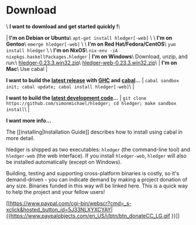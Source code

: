# Download

\\
**I want to download and get started quickly !**\\
<!-- <sub>(If the download is out of date or doesn't run on my system, I might troubleshoot or donate to fund improvements)</sub> -->
| **I'm on Debian or Ubuntu**\\ `apt-get install hledger[-web]` \\ \\ **I'm on Gentoo**\\ `emerge hledger[-web]` <!-- \\ --> <!-- \\ --> <!-- **I'm on another GNU/Linux\\<small>(or can run Linux binaries)</small>**\\ --> <!-- <\\!-- [hledger.linux-32.zip]()\\ -\\-> --> <!-- <\\!-- [hledger-web.linux-32.zip]()\\ -\\-> --> <!-- <\\!-- [hledger.linux-64.zip]()\\ -\\-> --> <!-- <\\!-- [hledger-web.linux-64.zip]()\\ -\\-> --> <!-- Use cabal --> <!-- </td> --> \\ \\ **I'm on Red Hat/Fedora/CentOS**\\ `yum install hledger` \\ \\ **I'm on NixOS**\\ `nix-env -iA nixpkgs.haskellPackages.hledger` | **I'm on Windows**\\ <!-- [windows install guide](windows-install.html)\\ --> Download, unzip, and run:\\ [hledger-0.23.3.win32.zip](http://hledger.org/downloads/hledger-0.23.3-windows-intel32.exe.zip)\\ [hledger-web-0.23.3.win32.zip](http://hledger.org/downloads/hledger-web-0.23.3-windows-intel32.exe.zip)\\ | **I'm on Mac**\\ <!-- **I'm on Mac OSX 10.9+**\\ --> <!-- [mac install guide](mac-install.html)\\ --> <!-- [hledger.mac.zip]()\\ --> <!-- [hledger-web.mac.zip]()\\ --> Use cabal |

**I want to build the 
[latest release](http://hackage.haskell.org/package/hledger-web) with
[GHC](http://haskell.org/haskell) and
[cabal](http://haskell.org/cabal/download.html)...**
| `cabal sandbox init; cabal update; cabal install hledger[-web]`\\ |
<!-- [cabal install guide](cabal-install.html) -->

**I want to build the [latest development code](http://hledger.org/code)...**
| `git clone https://github.com/simonmichael/hledger; cd hledger; make sandbox install`\\ |

**I want more info...**

The [[installing|Installation Guide]] describes how to install using cabal in more detail.

hledger is shipped as two executables: `hledger` (the command-line
tool) and `hledger-web` (the web interface).  If you install
`hledger-web`, `hledger` will also be installed automatically (except on Windows).

Building, testing and supporting cross-platform binaries is costly, so
it's demand-driven - you can indicate demand by making a project
donation of any size. Binaries funded in this way will be linked here.
This is a quick way to help the project and your fellow users!

[[https://www.paypal.com/cgi-bin/webscr?cmd=_s-xclick&hosted_button_id=5J33NLXYXCYAY|{{https://www.paypalobjects.com/en_US/i/btn/btn_donateCC_LG.gif }}]]
